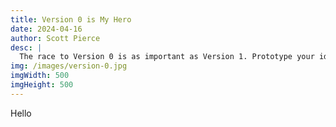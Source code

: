 ```yaml
---
title: Version 0 is My Hero
date: 2024-04-16
author: Scott Pierce
desc: |
  The race to Version 0 is as important as Version 1. Prototype your ideas before making the final product.
img: /images/version-0.jpg
imgWidth: 500
imgHeight: 500
---
```


Hello
